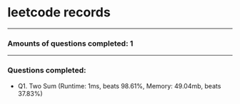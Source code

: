 # leetcode records
-----
### Amounts of questions completed: 1
-----
### Questions completed:
- Q1. Two Sum (Runtime: 1ms, beats 98.61%, Memory: 49.04mb, beats 37.83%)